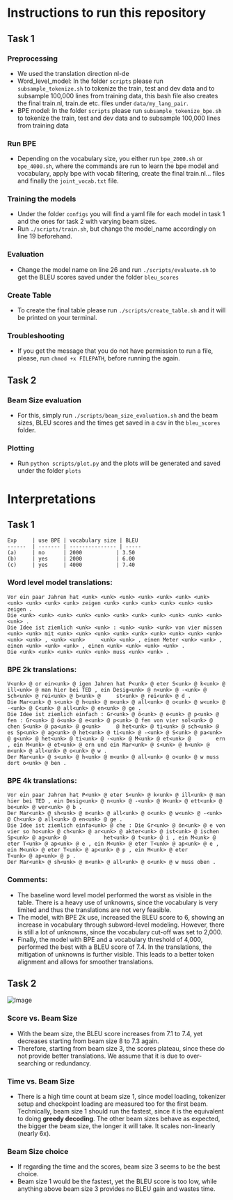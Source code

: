 # Instructions to run this repository

## Task 1
### Preprocessing
- We used the translation direction nl-de
- Word_level_model: In the folder `scripts` please run `subsample_tokenize.sh` to tokenize the train, test and dev data and to subsample 100,000 lines from training data, this bash file also creates the final train.nl, train.de etc. files under `data/my_lang_pair`.
- BPE model: In the folder `scripts` please run `subsample_tokenize_bpe.sh` to tokenize the train, test and dev data and to subsample 100,000 lines from training data

### Run BPE
- Depending on the vocabulary size, you either run `bpe_2000.sh` or `bpe_4000.sh`, where the commands are run to learn the bpe model and vocabulary, apply bpe with vocab filtering, create the final train.nl... files and finally the `joint_vocab.txt` file.

### Training the models
- Under the folder `configs` you will find a yaml file for each model in task 1 and the ones for task 2 with varying beam sizes.
- Run `./scripts/train.sh`, but change the model_name accordingly on line 19 beforehand.

### Evaluation
- Change the model name on line 26 and run `./scripts/evaluate.sh` to get the BLEU scores saved under the folder `bleu_scores`

### Create Table
- To create the final table please run `./scripts/create_table.sh` and it will be printed on your terminal.

### Troubleshooting
- If you get the message that you do not have permission to run a file, please, run `chmod +x FILEPATH`, before running the again.


## Task 2
### Beam Size evaluation
- For this, simply run `./scripts/beam_size_evaluation.sh` and the beam sizes, BLEU scores and the times get saved in a csv in the `bleu_scores` folder.

### Plotting
- Run `python scripts/plot.py` and the plots will be generated and saved under the folder `plots`


# Interpretations

## Task 1
```
Exp     | use BPE | vocabulary size | BLEU 
------  | ------- | --------------- | -----
(a)     | no      | 2000           | 3.50 
(b)     | yes     | 2000           | 6.00 
(c)     | yes     | 4000           | 7.40
```

### Word level model translations:
    Vor ein paar Jahren hat <unk> <unk> <unk> <unk> <unk> <unk> <unk> <unk> <unk> <unk> <unk> zeigen <unk> <unk> <unk> <unk> <unk> <unk> zeigen .
    Die <unk> <unk> <unk> <unk> <unk> <unk> <unk> <unk> <unk> <unk> <unk> <unk> .
    Die Idee ist ziemlich <unk> <unk> : <unk> <unk> <unk> von vier müssen <unk> <unk> mit <unk> <unk> <unk> <unk> <unk> <unk> <unk> <unk> <unk> <unk> <unk> , <unk> <unk>     <unk> <unk> , einen Meter <unk> <unk> , einen <unk> <unk> <unk> , einen <unk> <unk> <unk> <unk> .
    Die <unk> <unk> <unk> <unk> <unk> muss <unk> <unk> .

### BPE 2k translations:
    V<unk> @ or ein<unk> @ igen Jahren hat P<unk> @ eter S<unk> @ k<unk> @ ill<unk> @ man hier bei TED , ein Desig<unk> @ n<unk> @ -<unk> @ Sch<unk> @ rei<unk> @ b<unk> @     st<unk> @ rei<unk> @ d .
    Die Mar<unk> @ s<unk> @ h<unk> @ m<unk> @ all<unk> @ o<unk> @ w<unk> @ -<unk> @ C<unk> @ all<unk> @ en<unk> @ ge .
    Die Idee ist ziemlich einfach : Gr<unk> @ ö<unk> @ e<unk> @ p<unk> @ fen : Gr<unk> @ ö<unk> @ e<unk> @ p<unk> @ fen von vier sol<unk> @ chen S<unk> @ pa<unk> @ g<unk>     @ het<unk> @ ti<unk> @ sch<unk> @ es Sp<unk> @ ag<unk> @ het<unk> @ ti<unk> @ -<unk> @ S<unk> @ pa<unk> @ g<unk> @ het<unk> @ ti<unk> @ -<unk> @ M<unk> @ et<unk> @        ern , ein M<unk> @ et<unk> @ ern und ein Mar<unk> @ s<unk> @ h<unk> @ m<unk> @ all<unk> @ o<unk> @ w .
    Der Mar<unk> @ s<unk> @ h<unk> @ m<unk> @ all<unk> @ o<unk> @ w muss dort o<unk> @ ben .

### BPE 4k translations:
    Vor ein paar Jahren hat P<unk> @ eter S<unk> @ k<unk> @ ill<unk> @ man hier bei TED , ein Desig<unk> @ n<unk> @ -<unk> @ W<unk> @ ett<unk> @ be<unk> @ wer<unk> @ b .
    Der Mar<unk> @ sh<unk> @ m<unk> @ all<unk> @ o<unk> @ w<unk> @ -<unk> @ Ch<unk> @ all<unk> @ en<unk> @ ge .
    Die Idee ist ziemlich einfa<unk> @ che : Die Gr<unk> @ ön<unk> @ e von vier so ho<unk> @ ch<unk> @ ar<unk> @ akter<unk> @ ist<unk> @ ischen Sp<unk> @ ag<unk> @            het<unk> @ t<unk> @ i , ein M<unk> @ eter T<unk> @ ap<unk> @ e , ein M<unk> @ eter T<unk> @ ap<unk> @ e , ein M<unk> @ eter T<unk> @ ap<unk> @ p , ein M<unk> @ eter       T<unk> @ ap<unk> @ p .
    Der Mar<unk> @ sh<unk> @ m<unk> @ all<unk> @ o<unk> @ w muss oben .

### Comments:
- The baseline word level model performed the worst as visible in the table. There is a heavy use of unknowns, since the vocabulary is very limited and thus the translations are not very feasible.
- The model, with BPE 2k use, increased the BLEU score to 6, showing an increase in vocabulary through subword-level modeling. However, there is still a lot of unknowns, since the vocabulary cut-off was set to 2,000.
- Finally, the model with BPE and a vocabulary threshold of 4,000, performed the best with a BLEU score of 7.4. In the translations, the mitigation of unknowns is further visible. This leads to a better token alignment and allows for smoother translations.

## Task 2

![Image](https://github.com/user-attachments/assets/fc9c9367-060a-42a2-a96a-c1cffaaa4da7)

### Score vs. Beam Size
- With the beam size, the BLEU score increases from 7.1 to 7.4, yet decreases starting from beam size 8 to 7.3 again.
- Therefore, starting from beam size 3, the scores plateau, since these do not provide better translations. We assume that it is due to over-searching or redundancy.

### Time vs. Beam Size
- There is a high time count at beam size 1, since model loading, tokenizer setup and checkpoint loading are measured too for the first beam. Technically, beam size 1 should run the fastest, since it is the equivalent to doing **greedy decoding**. The other beam sizes behave as expected, the bigger the beam size, the longer it will take. It scales non-linearly (nearly 6x).

### Beam Size choice
- If regarding the time and the scores, beam size 3 seems to be the best choice.
- Beam size 1 would be the fastest, yet the BLEU score is too low, while anything above beam size 3 provides no BLEU gain and wastes time.
